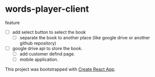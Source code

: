 # words-player-client

feature
- [ ] add select button to select the book
    - [ ] separate the book to another place (like google drive or another github repository)
- [ ] google drive api to store the book.
    - [ ] add customer defind page.
    - [ ] mobile application. 

This project was bootstrapped with [Create React App](https://github.com/facebookincubator/create-react-app).
